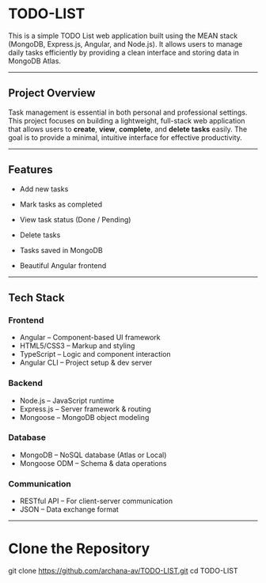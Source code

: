 # TODO-LIST
This is a simple TODO List web application built using the MEAN stack (MongoDB, Express.js, Angular, and Node.js). It allows users to manage daily tasks efficiently by providing a clean interface and storing data in MongoDB Atlas.
____________________________________
## Project Overview

Task management is essential in both personal and professional settings. This project focuses on building a lightweight, full-stack web application that allows users to **create**, **view**, **complete**, and **delete tasks** easily. The goal is to provide a minimal, intuitive interface for effective productivity.
____________________________________

## Features

- Add new tasks

- Mark tasks as completed

- View task status (Done / Pending)

- Delete tasks

- Tasks saved in MongoDB

- Beautiful Angular frontend
____________________________________

##  Tech Stack

### Frontend

- Angular – Component-based UI framework  
- HTML5/CSS3 – Markup and styling  
- TypeScript – Logic and component interaction  
- Angular CLI – Project setup & dev server  

### Backend

- Node.js – JavaScript runtime  
- Express.js – Server framework & routing  
- Mongoose – MongoDB object modeling  

### Database

- MongoDB – NoSQL database (Atlas or Local)  
- Mongoose ODM – Schema & data operations  

### Communication

- RESTful API – For client-server communication  
- JSON – Data exchange format
____________________________________
# Clone the Repository
git clone https://github.com/archana-av/TODO-LIST.git
cd TODO-LIST

